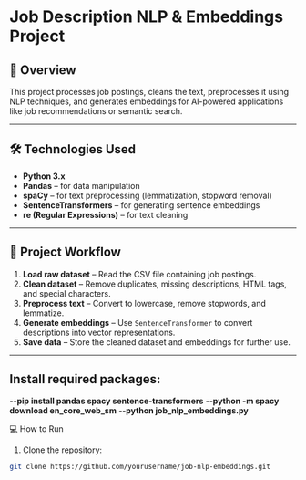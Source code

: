 # Job Description NLP & Embeddings Project

## 🚀 Overview
This project processes job postings, cleans the text, preprocesses it using NLP techniques, and generates embeddings for AI-powered applications like job recommendations or semantic search.

---

## 🛠 Technologies Used
- **Python 3.x**
- **Pandas** – for data manipulation
- **spaCy** – for text preprocessing (lemmatization, stopword removal)
- **SentenceTransformers** – for generating sentence embeddings
- **re (Regular Expressions)** – for text cleaning

---

## 📝 Project Workflow
1. **Load raw dataset** – Read the CSV file containing job postings.  
2. **Clean dataset** – Remove duplicates, missing descriptions, HTML tags, and special characters.  
3. **Preprocess text** – Convert to lowercase, remove stopwords, and lemmatize.  
4. **Generate embeddings** – Use `SentenceTransformer` to convert descriptions into vector representations.  
5. **Save data** – Store the cleaned dataset and embeddings for further use.

---


## Install required packages:
--**pip install pandas spacy sentence-transformers**
--**python -m spacy download en_core_web_sm**
--**python job_nlp_embeddings.py**

💻 How to Run

1. Clone the repository:
```bash
git clone https://github.com/yourusername/job-nlp-embeddings.git

